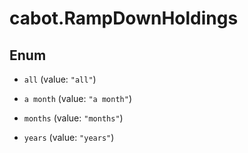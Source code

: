 # cabot.RampDownHoldings

## Enum


* `all` (value: `"all"`)

* `a month` (value: `"a month"`)

* `months` (value: `"months"`)

* `years` (value: `"years"`)


